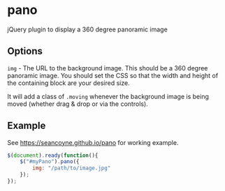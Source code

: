 pano
====

jQuery plugin to display a 360 degree panoramic image

## Options

`img` - The URL to the background image.  This should be a 360 degree panoramic image.  You should set the CSS so that the width and height of the containing block are your desired size.

It will add a class of `.moving` whenever the background image is being moved (whether drag & drop or via the controls).

## Example

See https://seancoyne.github.io/pano for working example.

```javascript
$(document).ready(function(){
	$("#myPano").pano({
		img: "/path/to/image.jpg"
	});
});
```